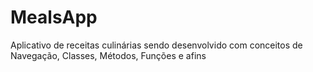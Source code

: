# MealsApp

Aplicativo de receitas culinárias sendo desenvolvido com conceitos de Navegação, Classes, Métodos, Funções e afins
